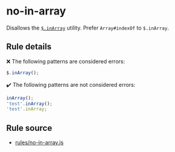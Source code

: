 # no-in-array

Disallows the [`$.inArray`](https://api.jquery.com/jQuery.inArray/) utility. Prefer `Array#indexOf` to `$.inArray`.

## Rule details

❌ The following patterns are considered errors:
```js
$.inArray();
```

✔️ The following patterns are not considered errors:
```js
inArray();
'test'.inArray();
'test'.inArray;
```
## Rule source

* [rules/no-in-array.js](../rules/no-in-array.js)
